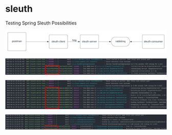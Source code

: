 # sleuth
Testing Spring Sleuth Possibilities

![diagram](https://github.com/mdymen85/sleuth/blob/main/sleuth-diagram.png)

![sleuth client log](https://github.com/mdymen85/sleuth/blob/main/sleuth-client-log.png)

![sleuth server log](https://github.com/mdymen85/sleuth/blob/main/sleuth-server-log.png)

![sleuth consumer log](https://github.com/mdymen85/sleuth/blob/main/sleuth-consumer-log.png)
